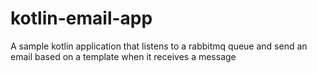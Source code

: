 # kotlin-email-app

A sample kotlin application that listens to a rabbitmq queue and send an email based on a template when it receives a message
